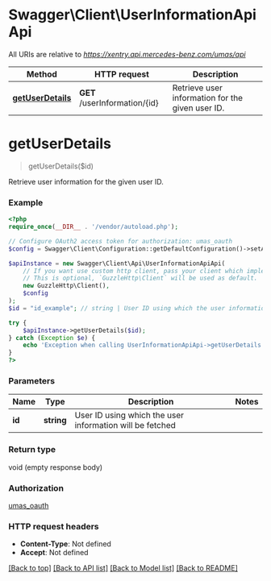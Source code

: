 # Swagger\Client\UserInformationApiApi

All URIs are relative to *https://xentry.api.mercedes-benz.com/umas/api*

Method | HTTP request | Description
------------- | ------------- | -------------
[**getUserDetails**](UserInformationApiApi.md#getuserdetails) | **GET** /userInformation/{id} | Retrieve user information for the given user ID.

# **getUserDetails**
> getUserDetails($id)

Retrieve user information for the given user ID.

### Example
```php
<?php
require_once(__DIR__ . '/vendor/autoload.php');

// Configure OAuth2 access token for authorization: umas_oauth
$config = Swagger\Client\Configuration::getDefaultConfiguration()->setAccessToken('YOUR_ACCESS_TOKEN');

$apiInstance = new Swagger\Client\Api\UserInformationApiApi(
    // If you want use custom http client, pass your client which implements `GuzzleHttp\ClientInterface`.
    // This is optional, `GuzzleHttp\Client` will be used as default.
    new GuzzleHttp\Client(),
    $config
);
$id = "id_example"; // string | User ID using which the user information will be fetched

try {
    $apiInstance->getUserDetails($id);
} catch (Exception $e) {
    echo 'Exception when calling UserInformationApiApi->getUserDetails: ', $e->getMessage(), PHP_EOL;
}
?>
```

### Parameters

Name | Type | Description  | Notes
------------- | ------------- | ------------- | -------------
 **id** | **string**| User ID using which the user information will be fetched |

### Return type

void (empty response body)

### Authorization

[umas_oauth](../../README.md#umas_oauth)

### HTTP request headers

 - **Content-Type**: Not defined
 - **Accept**: Not defined

[[Back to top]](#) [[Back to API list]](../../README.md#documentation-for-api-endpoints) [[Back to Model list]](../../README.md#documentation-for-models) [[Back to README]](../../README.md)

